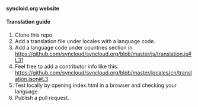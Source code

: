 #### syncloid.org website

#### Translation guide

1. Clone this repo
2. Add a translation file under locales with a language code.
3. Add a language code under countries section in https://github.com/syncloud/syncloud.org/blob/master/js/translation.js#L31
4. Feel free to add a contributor info like this: https://github.com/syncloud/syncloud.org/blob/master/locales/cn/translation.json#L3
5. Test locally by opening index.html in a browser and checking your language.
6. Publish a pull request.

